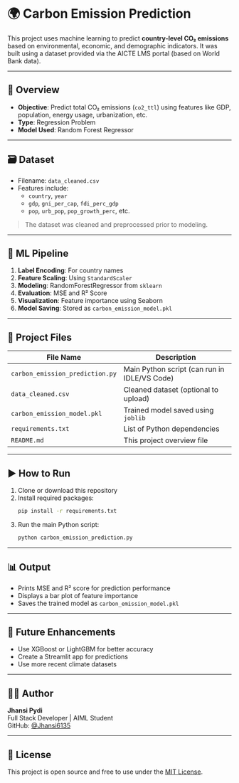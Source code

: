 
# 🌍 Carbon Emission Prediction

This project uses machine learning to predict **country-level CO₂ emissions** based on environmental, economic, and demographic indicators. It was built using a dataset provided via the AICTE LMS portal (based on World Bank data).

---

## 📌 Overview

- **Objective**: Predict total CO₂ emissions (`co2_ttl`) using features like GDP, population, energy usage, urbanization, etc.
- **Type**: Regression Problem
- **Model Used**: Random Forest Regressor

---

## 🗃️ Dataset

- Filename: `data_cleaned.csv`
- Features include:
  - `country`, `year`
  - `gdp`, `gni_per_cap`, `fdi_perc_gdp`
  - `pop`, `urb_pop`, `pop_growth_perc`, etc.

> The dataset was cleaned and preprocessed prior to modeling.

---

## 🧠 ML Pipeline

1. **Label Encoding**: For country names
2. **Feature Scaling**: Using `StandardScaler`
3. **Modeling**: RandomForestRegressor from `sklearn`
4. **Evaluation**: MSE and R² Score
5. **Visualization**: Feature importance using Seaborn
6. **Model Saving**: Stored as `carbon_emission_model.pkl`

---

## 📂 Project Files

| File Name                    | Description                                      |
|-----------------------------|--------------------------------------------------|
| `carbon_emission_prediction.py` | Main Python script (can run in IDLE/VS Code)   |
| `data_cleaned.csv`          | Cleaned dataset (optional to upload)            |
| `carbon_emission_model.pkl` | Trained model saved using `joblib`              |
| `requirements.txt`          | List of Python dependencies                     |
| `README.md`                 | This project overview file                      |

---

## ▶️ How to Run

1. Clone or download this repository
2. Install required packages:
   ```bash
   pip install -r requirements.txt
   ```
3. Run the main Python script:
   ```bash
   python carbon_emission_prediction.py
   ```

---

## 📊 Output

- Prints MSE and R² score for prediction performance
- Displays a bar plot of feature importance
- Saves the trained model as `carbon_emission_model.pkl`

---

## 🔮 Future Enhancements

- Use XGBoost or LightGBM for better accuracy
- Create a Streamlit app for predictions
- Use more recent climate datasets

---

## 👩‍💻 Author

**Jhansi Pydi**  
Full Stack Developer | AIML Student  
GitHub: [@Jhansi6135](https://github.com/Jhansi6135)

---

## 📜 License

This project is open source and free to use under the [MIT License](LICENSE).
